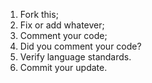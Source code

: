 1. Fork this;
2. Fix or add whatever;
3. Comment your code;
4. Did you comment your code?
5. Verify language standards.
6. Commit your update.
